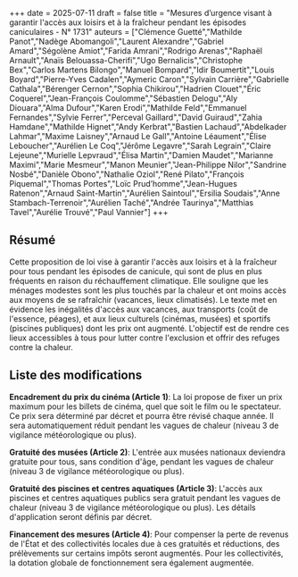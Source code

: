 +++
date = 2025-07-11
draft = false
title = "Mesures d’urgence visant à garantir l'accès aux loisirs et à la fraîcheur pendant les épisodes caniculaires - N° 1731"
auteurs = ["Clémence Guetté","Mathilde Panot","Nadège Abomangoli","Laurent Alexandre","Gabriel Amard","Ségolène Amiot","Farida Amrani","Rodrigo Arenas","Raphaël Arnault","Anaïs Belouassa-Cherifi","Ugo Bernalicis","Christophe Bex","Carlos Martens Bilongo","Manuel Bompard","Idir Boumertit","Louis Boyard","Pierre-Yves Cadalen","Aymeric Caron","Sylvain Carrière","Gabrielle Cathala","Bérenger Cernon","Sophia Chikirou","Hadrien Clouet","Éric Coquerel","Jean-François Coulomme","Sébastien Delogu","Aly Diouara","Alma Dufour","Karen Erodi","Mathilde Feld","Emmanuel Fernandes","Sylvie Ferrer","Perceval Gaillard","David Guiraud","Zahia Hamdane","Mathilde Hignet","Andy Kerbrat","Bastien Lachaud","Abdelkader Lahmar","Maxime Laisney","Arnaud Le Gall","Antoine Léaument","Élise Leboucher","Aurélien Le Coq","Jérôme Legavre","Sarah Legrain","Claire Lejeune","Murielle Lepvraud","Élisa Martin","Damien Maudet","Marianne Maximi","Marie Mesmeur","Manon Meunier","Jean-Philippe Nilor","Sandrine Nosbé","Danièle Obono","Nathalie Oziol","René Pilato","François Piquemal","Thomas Portes","Loïc Prud’homme","Jean-Hugues Ratenon","Arnaud Saint-Martin","Aurélien Saintoul","Ersilia Soudais","Anne Stambach-Terrenoir","Aurélien Taché","Andrée Taurinya","Matthias Tavel","Aurélie Trouvé","Paul Vannier"]
+++

## Résumé

Cette proposition de loi vise à garantir l'accès aux loisirs et à la fraîcheur pour tous pendant les épisodes de canicule, qui sont de plus en plus fréquents en raison du réchauffement climatique. Elle souligne que les ménages modestes sont les plus touchés par la chaleur et ont moins accès aux moyens de se rafraîchir (vacances, lieux climatisés). Le texte met en évidence les inégalités d'accès aux vacances, aux transports (coût de l'essence, péages), et aux lieux culturels (cinémas, musées) et sportifs (piscines publiques) dont les prix ont augmenté. L'objectif est de rendre ces lieux accessibles à tous pour lutter contre l'exclusion et offrir des refuges contre la chaleur.

## Liste des modifications

**Encadrement du prix du cinéma (Article 1)**: La loi propose de fixer un prix maximum pour les billets de cinéma, quel que soit le film ou le spectateur. Ce prix sera déterminé par décret et pourra être révisé chaque année. Il sera automatiquement réduit pendant les vagues de chaleur (niveau 3 de vigilance météorologique ou plus).

**Gratuité des musées (Article 2)**: L'entrée aux musées nationaux deviendra gratuite pour tous, sans condition d'âge, pendant les vagues de chaleur (niveau 3 de vigilance météorologique ou plus).

**Gratuité des piscines et centres aquatiques (Article 3)**: L'accès aux piscines et centres aquatiques publics sera gratuit pendant les vagues de chaleur (niveau 3 de vigilance météorologique ou plus). Les détails d'application seront définis par décret.

**Financement des mesures (Article 4)**: Pour compenser la perte de revenus de l'État et des collectivités locales due à ces gratuités et réductions, des prélèvements sur certains impôts seront augmentés. Pour les collectivités, la dotation globale de fonctionnement sera également augmentée.
